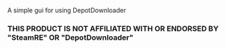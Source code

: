A simple gui for using DepotDownloader


### THIS PRODUCT IS NOT AFFILIATED WITH OR ENDORSED BY "SteamRE" OR "DepotDownloader"
